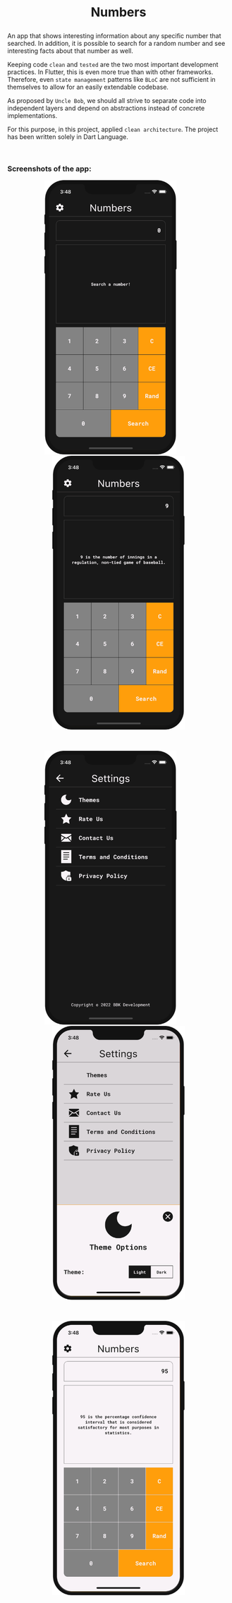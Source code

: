 # <p align="center">Numbers</p>

An app that shows interesting information about any specific number that searched. In addition, it is possible to search for a random number and see interesting facts about that number as well.

Keeping code `clean` and `tested` are the two most important development practices. In Flutter, this is even more true than with other frameworks. Therefore, even `state management` patterns like `BLoC` are not sufficient in themselves to allow for an easily extendable codebase.

As proposed by `Uncle Bob`, we should all strive to separate code into independent layers and depend on abstractions instead of concrete implementations.

For this purpose, in this project, applied `clean architecture`. The project has been written solely in Dart Language.

&nbsp;

### Screenshots of the app:

<p align="center"><img src="screenshots/1.png" width="300">&nbsp; &nbsp; &nbsp; &nbsp; &nbsp;<img src="screenshots/2.png" width="300"></p>

&nbsp;

<p align="center"><img src="screenshots/3.png" width="300">&nbsp; &nbsp; &nbsp; &nbsp; &nbsp;<img src="screenshots/4.png" width="300"></p>

&nbsp;

<p align="center"><img src="screenshots/5.png" width="300"></p>

